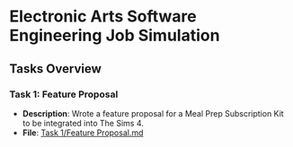 # Electronic Arts Software Engineering Job Simulation

## Tasks Overview

### Task 1: Feature Proposal
- **Description**: Wrote a feature proposal for a Meal Prep Subscription Kit to be integrated into The Sims 4.
- **File**: [Task 1/Feature Proposal.md](Task%201/Feature%20Proposal.md)